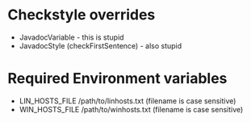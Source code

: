 # Checkstyle overrides
* JavadocVariable - this is stupid
* JavadocStyle (checkFirstSentence) - also stupid

# Required Environment variables
* LIN_HOSTS_FILE /path/to/linhosts.txt (filename is case sensitive)
* WIN_HOSTS_FILE /path/to/winhosts.txt (filename is case sensitive)
